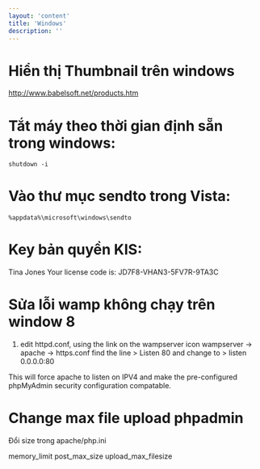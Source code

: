 ```yaml
---
layout: 'content'
title: 'Windows'
description: ''
---
```


# Hiển thị Thumbnail trên windows

http://www.babelsoft.net/products.htm

# Tắt máy theo thời gian định sẵn trong windows: 


```
shutdown -i
```

# Vào thư mục sendto trong Vista: 

```
%appdata%\microsoft\windows\sendto
```

# Key bản quyền KIS: 

Tina Jones Your license code is: JD7F8-VHAN3-5FV7R-9TA3C

# Sửa lỗi wamp không chạy trên window 8

1. edit httpd.conf, using the link on the wampserver icon wampserver -> apache -> https.conf
find the line > Listen 80
and change to > listen 0.0.0.0:80

This will force apache to listen on IPV4 and make the pre-configured phpMyAdmin security configuration compatable.

# Change max file upload phpadmin

Đổi size trong apache/php.ini

memory_limit
post_max_size
upload_max_filesize
